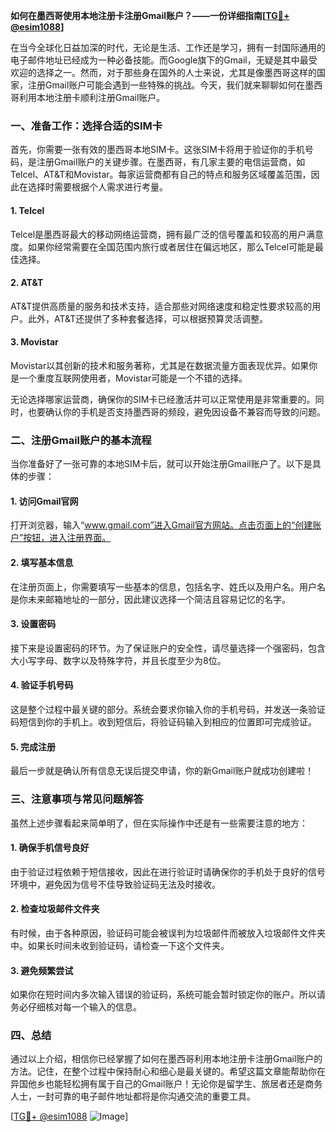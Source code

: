 **如何在墨西哥使用本地注册卡注册Gmail账户？——一份详细指南[[TG💪+ @esim1088](https://t.me/s/esim1088)]**

在当今全球化日益加深的时代，无论是生活、工作还是学习，拥有一封国际通用的电子邮件地址已经成为一种必备技能。而Google旗下的Gmail，无疑是其中最受欢迎的选择之一。然而，对于那些身在国外的人士来说，尤其是像墨西哥这样的国家，注册Gmail账户可能会遇到一些特殊的挑战。今天，我们就来聊聊如何在墨西哥利用本地注册卡顺利注册Gmail账户。

### 一、准备工作：选择合适的SIM卡

首先，你需要一张有效的墨西哥本地SIM卡。这张SIM卡将用于验证你的手机号码，是注册Gmail账户的关键步骤。在墨西哥，有几家主要的电信运营商，如Telcel、AT&T和Movistar。每家运营商都有自己的特点和服务区域覆盖范围，因此在选择时需要根据个人需求进行考量。

#### 1. Telcel
Telcel是墨西哥最大的移动网络运营商，拥有最广泛的信号覆盖和较高的用户满意度。如果你经常需要在全国范围内旅行或者居住在偏远地区，那么Telcel可能是最佳选择。

#### 2. AT&T
AT&T提供高质量的服务和技术支持，适合那些对网络速度和稳定性要求较高的用户。此外，AT&T还提供了多种套餐选择，可以根据预算灵活调整。

#### 3. Movistar
Movistar以其创新的技术和服务著称，尤其是在数据流量方面表现优异。如果你是一个重度互联网使用者，Movistar可能是一个不错的选择。

无论选择哪家运营商，确保你的SIM卡已经激活并可以正常使用是非常重要的。同时，也要确认你的手机是否支持墨西哥的频段，避免因设备不兼容而导致的问题。

### 二、注册Gmail账户的基本流程

当你准备好了一张可靠的本地SIM卡后，就可以开始注册Gmail账户了。以下是具体的步骤：

#### 1. 访问Gmail官网
打开浏览器，输入“www.gmail.com”进入Gmail官方网站。点击页面上的“创建账户”按钮，进入注册界面。

#### 2. 填写基本信息
在注册页面上，你需要填写一些基本的信息，包括名字、姓氏以及用户名。用户名是你未来邮箱地址的一部分，因此建议选择一个简洁且容易记忆的名字。

#### 3. 设置密码
接下来是设置密码的环节。为了保证账户的安全性，请尽量选择一个强密码，包含大小写字母、数字以及特殊字符，并且长度至少为8位。

#### 4. 验证手机号码
这是整个过程中最关键的部分。系统会要求你输入你的手机号码，并发送一条验证码短信到你的手机上。收到短信后，将验证码输入到相应的位置即可完成验证。

#### 5. 完成注册
最后一步就是确认所有信息无误后提交申请，你的新Gmail账户就成功创建啦！

### 三、注意事项与常见问题解答

虽然上述步骤看起来简单明了，但在实际操作中还是有一些需要注意的地方：

#### 1. 确保手机信号良好
由于验证过程依赖于短信接收，因此在进行验证时请确保你的手机处于良好的信号环境中，避免因为信号不佳导致验证码无法及时接收。

#### 2. 检查垃圾邮件文件夹
有时候，由于各种原因，验证码可能会被误判为垃圾邮件而被放入垃圾邮件文件夹中。如果长时间未收到验证码，请检查一下这个文件夹。

#### 3. 避免频繁尝试
如果你在短时间内多次输入错误的验证码，系统可能会暂时锁定你的账户。所以请务必仔细核对每一个输入的信息。

### 四、总结

通过以上介绍，相信你已经掌握了如何在墨西哥利用本地注册卡注册Gmail账户的方法。记住，在整个过程中保持耐心和细心是最关键的。希望这篇文章能帮助你在异国他乡也能轻松拥有属于自己的Gmail账户！无论你是留学生、旅居者还是商务人士，一封可靠的电子邮件地址都将是你沟通交流的重要工具。

[[TG💪+ @esim1088](https://t.me/s/esim1088) ![Image](https://i.postimg.cc/4NQfJmqS/Snipaste-2025-05-13-00-14-12.png)]